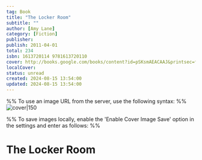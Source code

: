 ```yaml
---
tag: Book
title: "The Locker Room"
subtitle: ""
author: [Amy Lane]
category: [Fiction]
publisher: 
publish: 2011-04-01
total: 234
isbn: 1613720114 9781613720110
cover: http://books.google.com/books/content?id=pSKsmAEACAAJ&printsec=frontcover&img=1&zoom=1&source=gbs_api
localCover: 
status: unread
created: 2024-08-15 13:54:00
updated: 2024-08-15 13:54:00
---
```


%% To use an image URL from the server, use the following syntax: %%
![cover|150](http://books.google.com/books/content?id=pSKsmAEACAAJ&printsec=frontcover&img=1&zoom=1&source=gbs_api)

%% To save images locally, enable the 'Enable Cover Image Save' option in the settings and enter as follows: %%


# The Locker Room